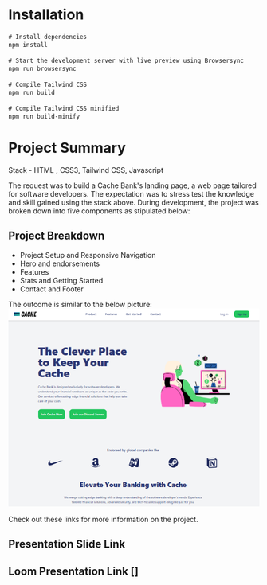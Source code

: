 # Installation

```
# Install dependencies
npm install

# Start the development server with live preview using Browsersync
npm run browsersync

# Compile Tailwind CSS
npm run build

# Compile Tailwind CSS minified
npm run build-minify

```

# Project Summary

Stack - HTML , CSS3, Tailwind CSS, Javascript

The request was to build a Cache Bank's landing page, a web page tailored for software developers. The expectation was to stress test the knowledge and skill gained using the stack above. During development, the project was broken down into five components as stipulated below:

## Project Breakdown

- Project Setup and Responsive Navigation
- Hero and endorsements
- Features
- Stats and Getting Started
- Contact and Footer

The outcome is similar to the below picture:
![alt text](image.png)

Check out these links for more information on the project.

## Presentation Slide Link

## Loom Presentation Link []
